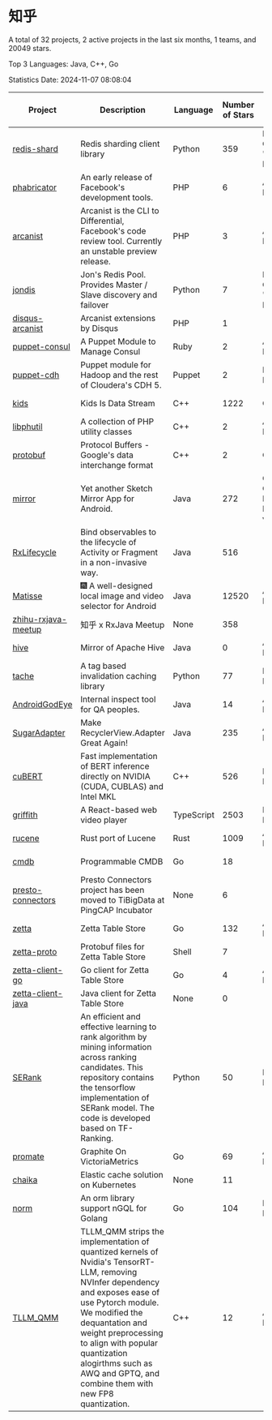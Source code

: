# 知乎

A total of 32 projects, 2 active projects in the last six months, 1 teams, and 20049 stars.

Top 3 Languages: Java, C++, Go

Statistics Date: 2024-11-07 08:08:04

| Project | Description | Language | Number of Stars | License | Creation Date | Last Updated Date | Last Pushed Date |
| --- | --- | --- | --- | --- | --- | --- | --- |
| [redis-shard](https://github.com/zhihu/redis-shard) | Redis sharding client library | Python | 359 | BSD 2-Clause "Simplified" License | 2011-05-28 | 2024-09-25 | 2022-11-02 |
| [phabricator](https://github.com/zhihu/phabricator) | An early release of Facebook's development tools. | PHP | 6 | Apache License 2.0 | 2012-10-12 | 2022-12-29 | 2016-04-04 |
| [arcanist](https://github.com/zhihu/arcanist) | Arcanist is the CLI to Differential, Facebook's code review tool. Currently an unstable preview release. | PHP | 3 | Apache License 2.0 | 2012-11-08 | 2022-12-29 | 2016-02-16 |
| [jondis](https://github.com/zhihu/jondis) | Jon's Redis Pool.   Provides Master / Slave discovery and failover  | Python | 7 | BSD 2-Clause "Simplified" License | 2013-04-23 | 2019-07-05 | 2014-11-27 |
| [disqus-arcanist](https://github.com/zhihu/disqus-arcanist) | Arcanist extensions by Disqus | PHP | 1 | - | 2013-08-20 | 2020-01-16 | 2014-10-16 |
| [puppet-consul](https://github.com/zhihu/puppet-consul) | A Puppet Module to Manage Consul | Ruby | 2 | Apache License 2.0 | 2014-08-27 | 2015-07-22 | 2014-09-03 |
| [puppet-cdh](https://github.com/zhihu/puppet-cdh) | Puppet module for Hadoop and the rest of Cloudera's CDH 5. | Puppet | 2 | MIT License | 2014-10-09 | 2023-02-02 | 2015-12-04 |
| [kids](https://github.com/zhihu/kids) | Kids Is Data Stream | C++ | 1222 | Other | 2014-12-19 | 2024-10-25 | 2020-08-10 |
| [libphutil](https://github.com/zhihu/libphutil) | A collection of PHP utility classes | C++ | 2 | Apache License 2.0 | 2015-03-24 | 2016-03-14 | 2016-02-16 |
| [protobuf](https://github.com/zhihu/protobuf) | Protocol Buffers - Google's data interchange format | C++ | 2 | Other | 2016-07-22 | 2018-08-21 | 2016-07-22 |
| [mirror](https://github.com/zhihu/mirror) | Yet another Sketch Mirror App for Android.  | Java | 272 | GNU General Public License v3.0 | 2016-10-31 | 2024-06-18 | 2020-09-30 |
| [RxLifecycle](https://github.com/zhihu/RxLifecycle) | Bind observables to the lifecycle of Activity or Fragment in a non-invasive way. | Java | 516 | - | 2017-01-21 | 2024-10-22 | 2018-06-14 |
| [Matisse](https://github.com/zhihu/Matisse) | :fireworks: A well-designed local image and video selector for Android | Java | 12520 | Apache License 2.0 | 2017-04-13 | 2024-11-06 | 2023-05-15 |
| [zhihu-rxjava-meetup](https://github.com/zhihu/zhihu-rxjava-meetup) | 知乎 x RxJava Meetup | None | 358 | - | 2017-09-25 | 2024-03-08 | 2017-10-08 |
| [hive](https://github.com/zhihu/hive) | Mirror of Apache Hive | Java | 0 | Apache License 2.0 | 2017-11-09 | 2017-11-30 | 2017-11-09 |
| [tache](https://github.com/zhihu/tache) | A tag based invalidation caching library  | Python | 77 | MIT License | 2017-12-20 | 2022-07-07 | 2019-11-07 |
| [AndroidGodEye](https://github.com/zhihu/AndroidGodEye) | Internal inspect tool for QA peoples. | Java | 14 | Apache License 2.0 | 2018-01-29 | 2024-02-22 | 2018-03-14 |
| [SugarAdapter](https://github.com/zhihu/SugarAdapter) | Make RecyclerView.Adapter Great Again! | Java | 235 | Apache License 2.0 | 2018-12-05 | 2024-07-30 | 2019-06-24 |
| [cuBERT](https://github.com/zhihu/cuBERT) | Fast implementation of BERT inference directly on NVIDIA (CUDA, CUBLAS) and Intel MKL | C++ | 526 | MIT License | 2019-03-13 | 2024-10-16 | 2020-11-18 |
| [griffith](https://github.com/zhihu/griffith) | A React-based web video player | TypeScript | 2503 | MIT License | 2019-03-22 | 2024-10-29 | 2024-03-18 |
| [rucene](https://github.com/zhihu/rucene) | Rust port of Lucene | Rust | 1009 | Apache License 2.0 | 2019-05-29 | 2024-11-06 | 2024-02-16 |
| [cmdb](https://github.com/zhihu/cmdb) | Programmable CMDB | Go | 18 | - | 2020-04-26 | 2023-11-08 | 2020-06-15 |
| [presto-connectors](https://github.com/zhihu/presto-connectors) | Presto Connectors project has been moved to TiBigData at PingCAP Incubator | None | 6 | - | 2020-05-02 | 2020-06-10 | 2020-06-10 |
| [zetta](https://github.com/zhihu/zetta) | Zetta Table Store | Go | 132 | Apache License 2.0 | 2020-05-12 | 2024-10-29 | 2021-04-06 |
| [zetta-proto](https://github.com/zhihu/zetta-proto) | Protobuf files for Zetta Table Store | Shell | 7 | - | 2020-05-12 | 2024-06-18 | 2021-04-04 |
| [zetta-client-go](https://github.com/zhihu/zetta-client-go) | Go client for Zetta Table Store | Go | 4 | Apache License 2.0 | 2020-05-12 | 2024-06-18 | 2021-04-05 |
| [zetta-client-java](https://github.com/zhihu/zetta-client-java) | Java client for Zetta Table Store | None | 0 | - | 2020-07-03 | 2020-07-03 | 2020-07-03 |
| [SERank](https://github.com/zhihu/SERank) | An efficient and effective learning to rank algorithm by mining information across ranking candidates. This repository contains the tensorflow implementation of SERank model. The code is developed based on TF-Ranking. | Python | 50 | MIT License | 2020-08-05 | 2024-09-26 | 2021-03-29 |
| [promate](https://github.com/zhihu/promate) | Graphite On VictoriaMetrics | Go | 69 | Apache License 2.0 | 2020-11-17 | 2024-07-28 | 2021-03-03 |
| [chaika](https://github.com/zhihu/chaika) | Elastic cache solution on Kubernetes | None | 11 | - | 2021-03-22 | 2024-06-18 | 2021-03-22 |
| [norm](https://github.com/zhihu/norm) | An orm library support nGQL for Golang | Go | 104 | MIT License | 2021-07-13 | 2024-10-26 | 2024-07-05 |
| [TLLM_QMM](https://github.com/zhihu/TLLM_QMM) | TLLM_QMM strips the implementation of quantized kernels of Nvidia's TensorRT-LLM, removing NVInfer dependency and exposes ease of use Pytorch module. We modified the dequantation and weight preprocessing to align with popular quantization alogirthms such as AWQ and GPTQ, and combine them with new FP8 quantization. | C++ | 12 | Apache License 2.0 | 2024-07-05 | 2024-10-18 | 2024-07-05 |
